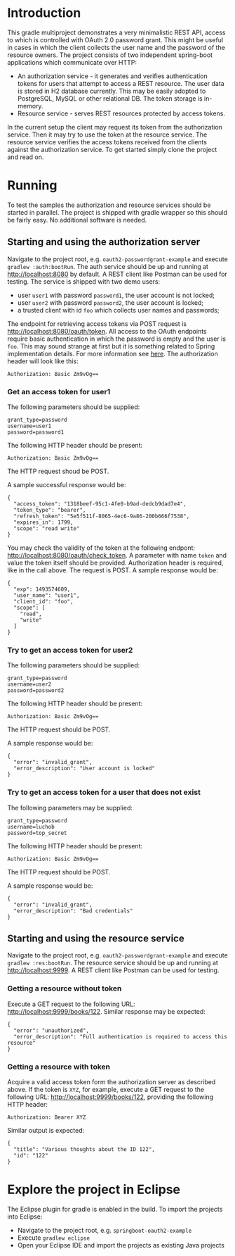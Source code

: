 # Introduction

This gradle multiproject demonstrates a very minimalistic REST API, access to which is controlled with OAuth 2.0 password grant. 
This might be useful in cases in which the client collects the user name and the password of the resource owners. The project consists of two independent spring-boot applications which communicate over HTTP:

* An authorization service - it generates and verifies authentication tokens for users that attempt to access a REST resource. The user data is stored in H2 database currently. This may be easily adopted to PostgreSQL, MySQL or other relational DB. The token storage is in-memory.
* Resource service - serves REST resources protected by access tokens.

In the current setup the client may request its token from the authorization service. Then it may try to use the token at the resource service. The resource service verifies the access tokens received from the clients against the authorization service. To get started simply clone the project and read on.

# Running

To test the samples the authorization and resource services should be started in parallel. The project is shipped with gradle wrapper so this should be fairly easy. No additional software is needed.

## Starting and using the authorization server

Navigate to the project root, e.g. `oauth2-passwordgrant-example` and execute `gradlew :auth:bootRun`. The auth service should be up and running at [http://localhost:8080](http://localhost:8080) by default. A REST client like Postman can be used for testing. The service is shipped with two demo users:

* user `user1` with password `password1`, the user account is not locked;
* user `user2` with password `password2`, the user account is locked;
* a trusted client with id `foo` which collects user names and passwords;

The endpoint for retrieving access tokens via POST request is [http://localhost:8080/oauth/token](http://localhost:8080/oauth/token). All access to the OAuth endpoints require basic authentication in which the password is empty and the user is `foo`. This may sound strange at first but it is something related to Spring implementation details. For more information see [here](https://github.com/spring-projects/spring-security-oauth/issues/1058). The authorization header will look like this:

`Authorization: Basic Zm9vOg==`

### Get an access token for user1

The following parameters should be supplied:

```
grant_type=password
username=user1
password=password1
```
The following HTTP header should be present:

`Authorization: Basic Zm9vOg==`

The HTTP request shoud be POST.

A sample successful response would be:

```
{
  "access_token": "1318beef-95c1-4fe0-b9ad-dedcb9dad7e4",
  "token_type": "bearer",
  "refresh_token": "5e5f511f-8065-4ec6-9a86-200b666f7538",
  "expires_in": 1799,
  "scope": "read write"
}
```

You may check the validity of the token at the following endpont: [http://localhost:8080/oauth/check_token](http://localhost:8080/oauth/check_token). A parameter with name `token` and value the token itself should be provided. Authorization header is required, like in the call above. The request is POST. A sample response would be:

```
{
  "exp": 1493574609,
  "user_name": "user1",
  "client_id": "foo",
  "scope": [
    "read",
    "write"
  ]
}
```

### Try to get an access token for user2

The following parameters should be supplied:

```
grant_type=password
username=user2
password=password2
```

The following HTTP header should be present:

`Authorization: Basic Zm9vOg==`

The HTTP request should be POST.

A sample response would be:

```
{
  "error": "invalid_grant",
  "error_description": "User account is locked"
}
```

### Try to get an access token for a user that does not exist

The following parameters may be supplied:

```
grant_type=password
username=luchob
password=top_secret
```

The following HTTP header should be present:

`Authorization: Basic Zm9vOg==`

The HTTP request should be POST.

A sample response would be:

```
{
  "error": "invalid_grant",
  "error_description": "Bad credentials"
}
```

## Starting and using the resource service

Navigate to the project root, e.g. `oauth2-passwordgrant-example` and execute `gradlew :res:bootRun`. The resource service should be up and running at [http://localhost:9999](http://localhost:9999). A REST client like Postman can be used for testing. 

### Getting a resource without token

Execute a GET request to the following URL: [http://localhost:9999/books/122](http://localhost:9999/books/122). Similar response may be expected:

```
{
  "error": "unauthorized",
  "error_description": "Full authentication is required to access this resource"
}
```

### Getting a resource with token

Acquire a valid access token form the authorization server as described above. If the token is `XYZ`, for example, execute a GET request to the following URL: [http://localhost:9999/books/122](http://localhost:9999/books/122), providing the following HTTP header:

`Authorization: Bearer XYZ`

Similar output is expected:

```
{
  "title": "Various thoughts about the ID 122",
  "id": "122"
}
```

# Explore the project in Eclipse

The Eclipse plugin for gradle is enabled in the build. To import the projects into Eclipse:

* Navigate to the project root, e.g. `springboot-oauth2-example`
* Execute `gradlew eclipse`
* Open your Eclipse IDE and import the projects as existing Java projects
